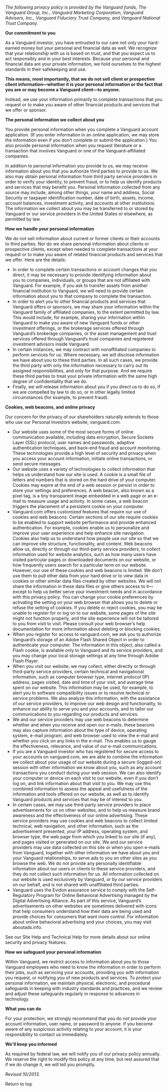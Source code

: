 _The following privacy policy is provided by the Vanguard funds, The Vanguard Group, Inc., Vanguard Marketing Corporation, Vanguard Advisers, Inc., Vanguard Fiduciary Trust Company, and Vanguard National Trust Company._

**Our commitment to you**

As a Vanguard investor, you have entrusted to our care not only your hard-earned money but your personal and financial data as well. We recognize that your relationship with us is based on trust, and that you expect us to act responsibly and in your best interests. Because your personal and financial data are your private information, we hold ourselves to the highest standards in their safekeeping and use.

**This means, most importantly, that we do not sell client or prospective client information—whether it is your personal information or the fact that you are or may become a Vanguard client—to anyone.**

Instead, we use your information primarily to complete transactions that you request or to make you aware of other financial products and services that we offer or sponsor.

**The personal information we collect about you**

You provide personal information when you complete a Vanguard account application. (If you enter information in an online application, we may store the information even if you don’t complete or submit the application.) You also provide personal information when you request literature or a transaction that involves Vanguard or one of the Vanguard-affiliated companies.

In addition to personal information you provide to us, we may receive information about you that you authorize third parties to provide to us. We also may obtain personal information from third party service providers in order to verify your identity, to prevent fraud, or to help us identify products and services that may benefit you. Personal information collected from any source may include, among other things, your name and address, Social Security or taxpayer identification number, date of birth, assets, income, account balances, investment activity, and accounts at other institutions. The information we collect about you may be transferred to or stored by Vanguard or our service providers in the United States or elsewhere, as permitted by law.

**How we handle your personal information**

We do not sell information about current or former clients or their accounts to third parties. Nor do we share personal information about clients or prospective clients, except when needed to complete transactions at your request or to make you aware of related financial products and services that we offer. Here are the details:

*   In order to complete certain transactions or account changes that you direct, it may be necessary to provide identifying information about you to companies, individuals, or groups that are not affiliated with Vanguard. For example, if you ask to transfer assets from another financial institution to Vanguard, we will need to provide certain information about you to that company to complete the transaction.
*   In order to alert you to other financial products and services that Vanguard offers or sponsors, we may share your information within the Vanguard family of affiliated companies, to the extent permitted by law. This would include, for example, sharing your information within Vanguard to make you aware of new Vanguard funds or other investment offerings, or the brokerage services offered through Vanguard’s brokerage companies, or the asset management and trust services offered through Vanguard’s trust companies and registered investment advisors inside Vanguard.
*   In certain instances, we may contract with nonaffiliated companies to perform services for us. Where necessary, we will disclose information we have about you to these third parties. In all such cases, we provide the third party with only the information necessary to carry out its assigned responsibilities, and only for that purpose. And we require these third parties to treat your private information with the same high degree of confidentiality that we do.
*   Finally, we will release information about you if you direct us to do so, if we are compelled by law to do so, or in other legally limited circumstances (for example, to prevent fraud).

**Cookies, web beacons, and online privacy**

Our concern for the privacy of our shareholders naturally extends to those who use our Personal Investors website, vanguard.com.

*   Our website uses some of the most secure forms of online communication available, including data encryption, Secure Sockets Layer (SSL) protocol, user names and passwords, adaptive authentication techniques, and back-end fraud and account monitoring.  These technologies provide a high level of security and privacy when you access your account information, initiate online transactions, or send secure messages.
*   Our website uses a variety of technologies to collect information that helps us understand how our site is used. A cookie is a small file of letters and numbers that is stored on the hard drive of your computer. Cookies may expire at the end of a web session or persist in order to store your settings and preferences. A web beacon, also known as a pixel tag, is a tiny transparent image embedded in a web page or an e-mail to measure usage and activity. In some cases, a web beacon triggers the placement of a persistent cookie on your computer.
*   Vanguard.com offers customized features that require our use of cookies and web beacons. Certain sections of our site require cookies to be enabled to support website performance and provide enhanced authentication. For example, cookies enable us to personalize and improve your user experience and help enhance site navigation. Cookies also help us to understand how people use our site so that we can improve site structure, functionality, and content. Web beacons allow us, directly or through our third-party service providers, to collect information used for website analytics, such as how many users have visited particular pages or downloaded documents on our website, or how frequently users search for a particular term on our website. However, our use of these cookies and web beacons is limited. We don’t use them to pull other data from your hard drive or to view data in cookies or other similar data files created by other websites. We will not share the information in these data files or give others access to it—except to help us better serve your investment needs and in accordance with this privacy policy. You can change your cookie preferences by activating the setting on your web browser that allows you to delete or refuse the setting of cookies. If you delete or reject cookies, you may be unable to register for or log on to our website, some pages of the site might not function properly, and the site experience will not be tailored to you from visit to visit. Please consult your web browser’s help documentation for more information about deleting or blocking cookies.
*   When you register for access to vanguard.com, we ask you to authorize Vanguard’s storage of an Adobe Flash Shared Object in order to authenticate your computer. The information in this object, also called a Flash cookie, is available only to Vanguard and its service providers, and you may change your local storage settings at any time through Adobe Flash Player.
*   When you visit our website, we may collect, either directly or through third-party service providers, certain technical and navigational information, such as computer browser type, internet protocol (IP) address, pages visited, date and time of your visit, and average time spent on our website. This information may be used, for example, to alert you to software compatibility issues or to resolve technical or service problems. We also analyze this information, with the assistance of our service providers, to improve our web design and functionality, to enhance our ability to serve you and your accounts, and to tailor our communications to you regarding our products and services.
*   We and our service providers may use web beacons to determine whether and when you receive and open our e-mails. these beacons may also capture information about the type of device, operating system, e-mail program, and web browser used to view the e-mail and whether you click on any links in the e-mail. This enables us to gauge the effectiveness, relevance, and value of our e-mail communications.
*   If you are a Vanguard investor who has registered for secure access to your accounts on vanguard.com, we are able to combine the information we collect about your usage of our website during a secure (logged-on) session with other information we know about you, such as any account transactions you conduct during your web session. We can also identify your computer or device on each visit to our website, even if you don’t log on, and link information about that visit to you. We may use this combined information to assess the appeal and usefulness of the information and tools offered on our website, as well as to identify Vanguard products and services that may be of interest to you.
*   In certain cases, we may use third-party service providers to place advertisements for us on other websites, and to help us measure brand awareness and the effectiveness of our online advertising. These service providers may use cookies and web beacons to collect limited technical, web navigation, and other information, such as the advertisement presented, your IP address, operating system, and browser type, the web page from which you linked to our site (if any), and pages visited or generated on our site. We and our service providers may use data collected on this site or when you open e-mails from Vanguard, together with other information we have about you and your Vanguard relationships, to serve ads to you on other sites as you browse the web. We do not provide any personally identifiable information about our users or clients to these service providers, and they do not collect such information for us. All information collected on our website is used exclusively by Vanguard, or by our service providers on our behalf, and is not shared with unaffiliated third parties.
*   Vanguard uses the Evidon assurance service to comply with the Self-Regulatory Program for Online Behavioral Advertising managed by the Digital Advertising Alliance. As part of this service, Vanguard’s advertisements on other websites are sometimes delivered with icons that help consumers understand how their data are being used and provide choices for consumers that want more control. For information about online behavioral advertising and your choices, you may visit aboutads.info.

See our Site Help and Technical Help for more details about our online security and privacy features.

**How we safeguard your personal information**

Within Vanguard, we restrict access to information about you to those Vanguard employees who need to know the information in order to perform their jobs, such as servicing your accounts, providing you with information you request, or notifying you of new products and services. To protect your personal information, we maintain physical, electronic, and procedural safeguards in keeping with industry standards and practices, and we review and adjust these safeguards regularly in response to advances in technology.

**What you can do**

For your protection, we strongly recommend that you do not provide your account information, user name, or password to anyone. If you become aware of any suspicious activity relating to your account, it is your responsibility to contact us immediately.

**We'll keep you informed**

As required by federal law, we will notify you of our privacy policy annually. We reserve the right to modify this policy at any time, but rest assured that if we do change it, we will tell you promptly.

_Revised 10/2013_.

Return to top